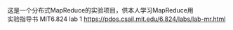这是一个分布式MapReduce的实验项目，供本人学习MapReduce用  
实验指导书 MIT6.824 lab 1 https://pdos.csail.mit.edu/6.824/labs/lab-mr.html  